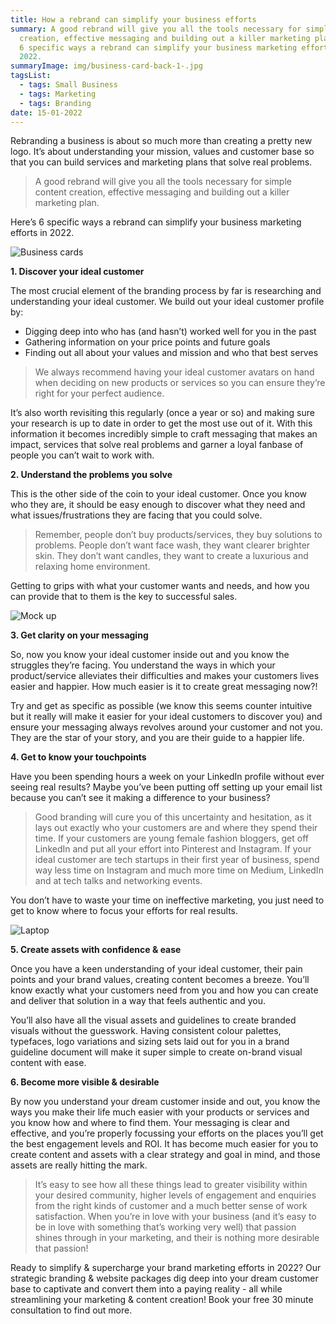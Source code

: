 ```yaml
---
title: How a rebrand can simplify your business efforts
summary: A good rebrand will give you all the tools necessary for simple content
  creation, effective messaging and building out a killer marketing plan. Here’s
  6 specific ways a rebrand can simplify your business marketing efforts in
  2022.
summaryImage: img/business-card-back-1-.jpg
tagsList:
  - tags: Small Business
  - tags: Marketing
  - tags: Branding
date: 15-01-2022
---
```

Rebranding a business is about so much more than creating a pretty new logo. It’s about understanding your mission, values and customer base so that you can build services and marketing plans that solve real problems.

> A good rebrand will give you all the tools necessary for simple content creation, effective messaging and building out a killer marketing plan.

Here’s 6 specific ways a rebrand can simplify your business marketing efforts in 2022.

![Business cards](img/tgcc-brand-guide-1-.jpg)



**1. Discover your ideal customer**

The most crucial element of the branding process by far is researching and understanding your ideal customer. We build out your ideal customer profile by:

* Digging deep into who has (and hasn’t) worked well for you in the past
* Gathering information on your price points and future goals
* Finding out all about your values and mission and who that best serves

> We always recommend having your ideal customer avatars on hand when deciding on new products or services so you can ensure they’re right for your perfect audience.

It’s also worth revisiting this regularly (once a year or so) and making sure your research is up to date in order to get the most use out of it. With this information it becomes incredibly simple to craft messaging that makes an impact, services that solve real problems and garner a loyal fanbase of people you can’t wait to work with.



**2. Understand the problems you solve**

This is the other side of the coin to your ideal customer. Once you know who they are, it should be easy enough to discover what they need and what issues/frustrations they are facing that you could solve.

> Remember, people don’t buy products/services, they buy solutions to problems. People don’t want face wash, they want clearer brighter skin. They don’t want candles, they want to create a luxurious and relaxing home environment.

Getting to grips with what your customer wants and needs, and how you can provide that to them is the key to successful sales.

![Mock up](img/brand-guide-mockup-1-.jpg)



**3. Get clarity on your messaging**

So, now you know your ideal customer inside out and you know the struggles they’re facing. You understand the ways in which your product/service alleviates their difficulties and makes your customers lives easier and happier. How much easier is it to create great messaging now?!

Try and get as specific as possible (we know this seems counter intuitive but it really will make it easier for your ideal customers to discover you) and ensure your messaging always revolves around your customer and not you. They are the star of your story, and you are their guide to a happier life.

 **4. Get to know your touchpoints**

Have you been spending hours a week on your LinkedIn profile without ever seeing real results? Maybe you’ve been putting off setting up your email list because you can’t see it making a difference to your business?

> Good branding will cure you of this uncertainty and hesitation, as it lays out exactly who your customers are and where they spend their time. If your customers are young female fashion bloggers, get off LinkedIn and put all your effort into Pinterest and Instagram. If your ideal customer are tech startups in their first year of business, spend way less time on Instagram and much more time on Medium, LinkedIn and at tech talks and networking events.

You don’t have to waste your time on ineffective marketing, you just need to get to know where to focus your efforts for real results.



![Laptop](img/bb-laptop-man-1-.jpg)



**5. Create assets with confidence & ease**

Once you have a keen understanding of your ideal customer, their pain points and your brand values, creating content becomes a breeze. You’ll know exactly what your customers need from you and how you can create and deliver that solution in a way that feels authentic and you.

You’ll also have all the visual assets and guidelines to create branded visuals without the guesswork. Having consistent colour palettes, typefaces, logo variations and sizing sets laid out for you in a brand guideline document will make it super simple to create on-brand visual content with ease.

**6. Become more visible & desirable**

By now you understand your dream customer inside and out, you know the ways you make their life much easier with your products or services and you know how and where to find them. Your messaging is clear and effective, and you’re properly focussing your efforts on the places you’ll get the best engagement levels and ROI. It has become much easier for you to create content and assets with a clear strategy and goal in mind, and those assets are really hitting the mark.

> It’s easy to see how all these things lead to greater visibility within your desired community, higher levels of engagement and enquiries from the right kinds of customer and a much better sense of work satisfaction. When you’re in love with your business (and it’s easy to be in love with something that’s working very well) that passion shines through in your marketing, and their is nothing more desirable that passion!

<aside> Ready to simplify & supercharge your brand marketing efforts in 2022? Our strategic branding & website packages dig deep into your dream customer base to captivate and convert them into a paying reality - all while streamlining your marketing & content creation! Book your free 30 minute consultation to find out more.

</aside>
